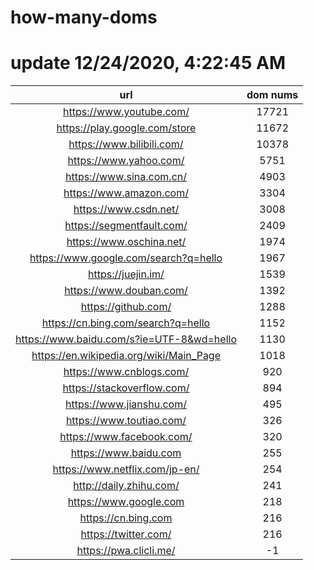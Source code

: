 # how-many-doms

# update 12/24/2020, 4:22:45 AM

url | dom nums
:-: | :-:
https://www.youtube.com/ | 17721
https://play.google.com/store | 11672
https://www.bilibili.com/ | 10378
https://www.yahoo.com/ | 5751
https://www.sina.com.cn/ | 4903
https://www.amazon.com/ | 3304
https://www.csdn.net/ | 3008
https://segmentfault.com/ | 2409
https://www.oschina.net/ | 1974
https://www.google.com/search?q=hello | 1967
https://juejin.im/ | 1539
https://www.douban.com/ | 1392
https://github.com/ | 1288
https://cn.bing.com/search?q=hello | 1152
https://www.baidu.com/s?ie=UTF-8&wd=hello | 1130
https://en.wikipedia.org/wiki/Main_Page | 1018
https://www.cnblogs.com/ | 920
https://stackoverflow.com/ | 894
https://www.jianshu.com/ | 495
https://www.toutiao.com/ | 326
https://www.facebook.com/ | 320
https://www.baidu.com | 255
https://www.netflix.com/jp-en/ | 254
http://daily.zhihu.com/ | 241
https://www.google.com | 218
https://cn.bing.com | 216
https://twitter.com/ | 216
https://pwa.clicli.me/ | -1
